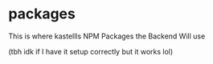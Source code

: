 # packages
This is where kastellls NPM Packages the Backend Will use

(tbh idk if I have it setup correctly but it works lol)